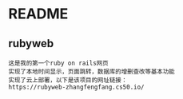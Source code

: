 # README
## rubyweb
    这是我的第一个ruby on rails网页
    实现了本地时间显示，页面跳转，数据库的增删查改等基本功能
    实现了云上部署，以下是该项目的网址链接：
    https://rubyweb-zhangfengfang.cs50.io/